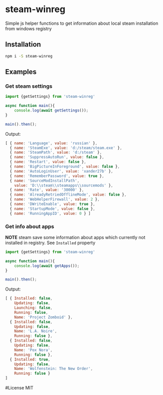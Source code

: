 #  steam-winreg
Simple js helper functions to get information about local steam installation from windows registry

## Installation
```bash
npm i -S steam-winreg
```

## Examples
### Get steam settings
```javascript
import {getSettings} from 'steam-winreg'

async function main(){
    console.log(await getSettings());
}

main().then();
```

Output:
```javascript
[ { name: 'Language', value: 'russian' },
  { name: 'SteamExe', value: 'd:/steam/steam.exe' },
  { name: 'SteamPath', value: 'd:/steam' },
  { name: 'SuppressAutoRun', value: false },
  { name: 'Restart', value: false },
  { name: 'BigPictureInForeground', value: false },
  { name: 'AutoLoginUser', value: 'xander27b' },
  { name: 'RememberPassword', value: true },
  { name: 'SourceModInstallPath',
    value: 'D:\\steam\\steamapps\\sourcemods' },
  { name: 'Rate', value: '30000' },
  { name: 'AlreadyRetriedOfflineMode', value: false },
  { name: 'WebHelperFirewall', value: 2 },
  { name: 'DWriteEnable', value: true },
  { name: 'StartupMode', value: false },
  { name: 'RunningAppID', value: 0 } ]
```

### Get info about apps
**NOTE** steam save some information about apps which currently not installed in registry. See `Installed` property

```javascript
import {getSettings} from 'steam-winreg'

async function main(){
    console.log(await getApps());
}

main().then();
```

Output:

```javascript
[ { Installed: false,
    Updating: false,
    Launching: false,
    Running: false,
    Name: 'Project Zomboid' },
  { Installed: false,
    Updating: false,
    Name: 'L.A. Noire',
    Running: false },
  { Installed: false,
    Updating: false,
    Name: 'Pox Nora',
    Running: false },
  { Installed: true,
    Updating: false,
    Name: 'Wolfenstein: The New Order',
    Running: false }
]
```

#License
MIT